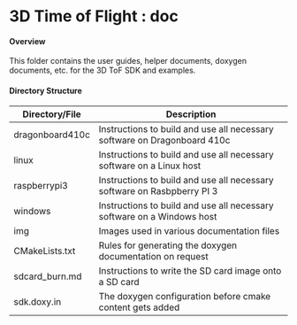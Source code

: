 # 3D Time of Flight : doc

#### Overview
This folder contains the user guides, helper documents, doxygen documents, etc. for the 3D ToF SDK and examples.

#### Directory Structure
| Directory/File | Description |
| --------- | ----------- |
| dragonboard410c | Instructions to build and use all necessary software on Dragonboard 410c |
| linux | Instructions to build and use all necessary software on a Linux host |
| raspberrypi3 | Instructions to build and use all necessary software on Rasbpberry PI 3 |
| windows | Instructions to build and use all necessary software on a Windows host |
| img | Images used in various documentation files |
| CMakeLists.txt | Rules for generating the doxygen documentation on request |
| sdcard_burn.md | Instructions to write the SD card image onto a SD card |
| sdk.doxy.in | The doxygen configuration before cmake content gets added |
